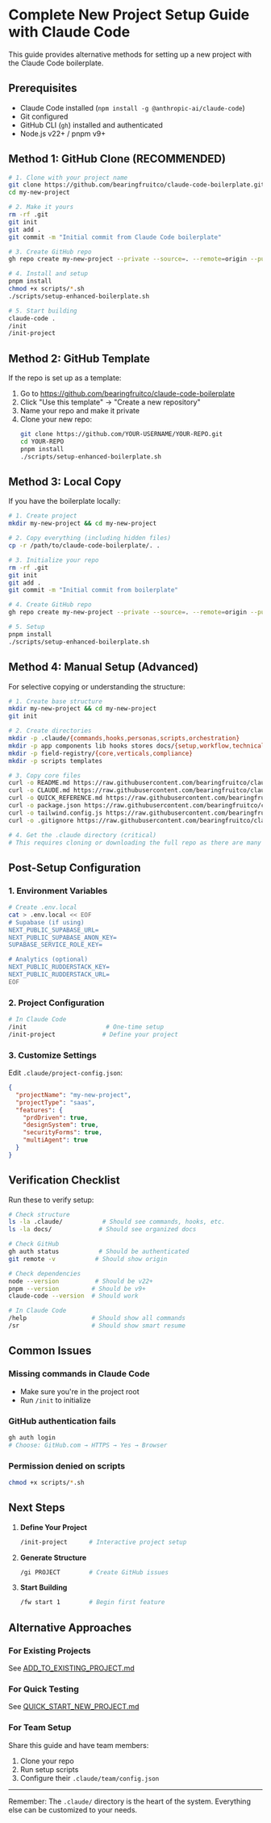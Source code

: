 # Complete New Project Setup Guide with Claude Code

This guide provides alternative methods for setting up a new project with the Claude Code boilerplate.

## Prerequisites

- Claude Code installed (`npm install -g @anthropic-ai/claude-code`)
- Git configured
- GitHub CLI (`gh`) installed and authenticated
- Node.js v22+ / pnpm v9+

## Method 1: GitHub Clone (RECOMMENDED)

```bash
# 1. Clone with your project name
git clone https://github.com/bearingfruitco/claude-code-boilerplate.git my-new-project
cd my-new-project

# 2. Make it yours
rm -rf .git
git init
git add .
git commit -m "Initial commit from Claude Code boilerplate"

# 3. Create GitHub repo
gh repo create my-new-project --private --source=. --remote=origin --push

# 4. Install and setup
pnpm install
chmod +x scripts/*.sh
./scripts/setup-enhanced-boilerplate.sh

# 5. Start building
claude-code .
/init
/init-project
```

## Method 2: GitHub Template

If the repo is set up as a template:

1. Go to https://github.com/bearingfruitco/claude-code-boilerplate
2. Click "Use this template" → "Create a new repository"
3. Name your repo and make it private
4. Clone your new repo:
   ```bash
   git clone https://github.com/YOUR-USERNAME/YOUR-REPO.git
   cd YOUR-REPO
   pnpm install
   ./scripts/setup-enhanced-boilerplate.sh
   ```

## Method 3: Local Copy

If you have the boilerplate locally:

```bash
# 1. Create project
mkdir my-new-project && cd my-new-project

# 2. Copy everything (including hidden files)
cp -r /path/to/claude-code-boilerplate/. .

# 3. Initialize your repo
rm -rf .git
git init
git add .
git commit -m "Initial commit from boilerplate"

# 4. Create GitHub repo
gh repo create my-new-project --private --source=. --remote=origin --push

# 5. Setup
pnpm install
./scripts/setup-enhanced-boilerplate.sh
```

## Method 4: Manual Setup (Advanced)

For selective copying or understanding the structure:

```bash
# 1. Create base structure
mkdir my-new-project && cd my-new-project
git init

# 2. Create directories
mkdir -p .claude/{commands,hooks,personas,scripts,orchestration}
mkdir -p app components lib hooks stores docs/{setup,workflow,technical,claude}
mkdir -p field-registry/{core,verticals,compliance}
mkdir -p scripts templates

# 3. Copy core files
curl -o README.md https://raw.githubusercontent.com/bearingfruitco/claude-code-boilerplate/main/README.md
curl -o CLAUDE.md https://raw.githubusercontent.com/bearingfruitco/claude-code-boilerplate/main/CLAUDE.md
curl -o QUICK_REFERENCE.md https://raw.githubusercontent.com/bearingfruitco/claude-code-boilerplate/main/QUICK_REFERENCE.md
curl -o package.json https://raw.githubusercontent.com/bearingfruitco/claude-code-boilerplate/main/package.json
curl -o tailwind.config.js https://raw.githubusercontent.com/bearingfruitco/claude-code-boilerplate/main/tailwind.config.js
curl -o .gitignore https://raw.githubusercontent.com/bearingfruitco/claude-code-boilerplate/main/.gitignore

# 4. Get the .claude directory (critical)
# This requires cloning or downloading the full repo as there are many files
```

## Post-Setup Configuration

### 1. Environment Variables
```bash
# Create .env.local
cat > .env.local << EOF
# Supabase (if using)
NEXT_PUBLIC_SUPABASE_URL=
NEXT_PUBLIC_SUPABASE_ANON_KEY=
SUPABASE_SERVICE_ROLE_KEY=

# Analytics (optional)
NEXT_PUBLIC_RUDDERSTACK_KEY=
NEXT_PUBLIC_RUDDERSTACK_URL=
EOF
```

### 2. Project Configuration
```bash
# In Claude Code
/init                      # One-time setup
/init-project             # Define your project
```

### 3. Customize Settings
Edit `.claude/project-config.json`:
```json
{
  "projectName": "my-new-project",
  "projectType": "saas",
  "features": {
    "prdDriven": true,
    "designSystem": true,
    "securityForms": true,
    "multiAgent": true
  }
}
```

## Verification Checklist

Run these to verify setup:

```bash
# Check structure
ls -la .claude/           # Should see commands, hooks, etc.
ls -la docs/             # Should see organized docs

# Check GitHub
gh auth status           # Should be authenticated
git remote -v           # Should show origin

# Check dependencies
node --version          # Should be v22+
pnpm --version         # Should be v9+
claude-code --version  # Should work

# In Claude Code
/help                  # Should show all commands
/sr                    # Should show smart resume
```

## Common Issues

### Missing commands in Claude Code
- Make sure you're in the project root
- Run `/init` to initialize

### GitHub authentication fails
```bash
gh auth login
# Choose: GitHub.com → HTTPS → Yes → Browser
```

### Permission denied on scripts
```bash
chmod +x scripts/*.sh
```

## Next Steps

1. **Define Your Project**
   ```bash
   /init-project      # Interactive project setup
   ```

2. **Generate Structure**
   ```bash
   /gi PROJECT        # Create GitHub issues
   ```

3. **Start Building**
   ```bash
   /fw start 1        # Begin first feature
   ```

## Alternative Approaches

### For Existing Projects
See [ADD_TO_EXISTING_PROJECT.md](./ADD_TO_EXISTING_PROJECT.md)

### For Quick Testing
See [QUICK_START_NEW_PROJECT.md](./QUICK_START_NEW_PROJECT.md)

### For Team Setup
Share this guide and have team members:
1. Clone your repo
2. Run setup scripts
3. Configure their `.claude/team/config.json`

---

Remember: The `.claude/` directory is the heart of the system. Everything else can be customized to your needs.
